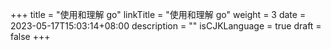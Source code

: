 +++
title = "使用和理解 go"
linkTitle = "使用和理解 go"
weight = 3
date = 2023-05-17T15:03:14+08:00
description = ""
isCJKLanguage = true
draft = false
+++